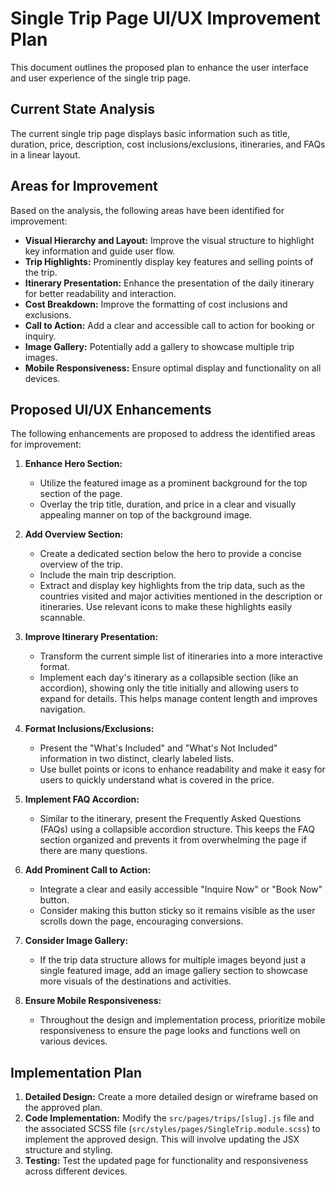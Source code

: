 # Single Trip Page UI/UX Improvement Plan

This document outlines the proposed plan to enhance the user interface and user experience of the single trip page.

## Current State Analysis

The current single trip page displays basic information such as title, duration, price, description, cost inclusions/exclusions, itineraries, and FAQs in a linear layout.

## Areas for Improvement

Based on the analysis, the following areas have been identified for improvement:

*   **Visual Hierarchy and Layout:** Improve the visual structure to highlight key information and guide user flow.
*   **Trip Highlights:** Prominently display key features and selling points of the trip.
*   **Itinerary Presentation:** Enhance the presentation of the daily itinerary for better readability and interaction.
*   **Cost Breakdown:** Improve the formatting of cost inclusions and exclusions.
*   **Call to Action:** Add a clear and accessible call to action for booking or inquiry.
*   **Image Gallery:** Potentially add a gallery to showcase multiple trip images.
*   **Mobile Responsiveness:** Ensure optimal display and functionality on all devices.

## Proposed UI/UX Enhancements

The following enhancements are proposed to address the identified areas for improvement:

1.  **Enhance Hero Section:**
    *   Utilize the featured image as a prominent background for the top section of the page.
    *   Overlay the trip title, duration, and price in a clear and visually appealing manner on top of the background image.

2.  **Add Overview Section:**
    *   Create a dedicated section below the hero to provide a concise overview of the trip.
    *   Include the main trip description.
    *   Extract and display key highlights from the trip data, such as the countries visited and major activities mentioned in the description or itineraries. Use relevant icons to make these highlights easily scannable.

3.  **Improve Itinerary Presentation:**
    *   Transform the current simple list of itineraries into a more interactive format.
    *   Implement each day's itinerary as a collapsible section (like an accordion), showing only the title initially and allowing users to expand for details. This helps manage content length and improves navigation.

4.  **Format Inclusions/Exclusions:**
    *   Present the "What's Included" and "What's Not Included" information in two distinct, clearly labeled lists.
    *   Use bullet points or icons to enhance readability and make it easy for users to quickly understand what is covered in the price.

5.  **Implement FAQ Accordion:**
    *   Similar to the itinerary, present the Frequently Asked Questions (FAQs) using a collapsible accordion structure. This keeps the FAQ section organized and prevents it from overwhelming the page if there are many questions.

6.  **Add Prominent Call to Action:**
    *   Integrate a clear and easily accessible "Inquire Now" or "Book Now" button.
    *   Consider making this button sticky so it remains visible as the user scrolls down the page, encouraging conversions.

7.  **Consider Image Gallery:**
    *   If the trip data structure allows for multiple images beyond just a single featured image, add an image gallery section to showcase more visuals of the destinations and activities.

8.  **Ensure Mobile Responsiveness:**
    *   Throughout the design and implementation process, prioritize mobile responsiveness to ensure the page looks and functions well on various devices.

## Implementation Plan

1.  **Detailed Design:** Create a more detailed design or wireframe based on the approved plan.
2.  **Code Implementation:** Modify the `src/pages/trips/[slug].js` file and the associated SCSS file (`src/styles/pages/SingleTrip.module.scss`) to implement the approved design. This will involve updating the JSX structure and styling.
3.  **Testing:** Test the updated page for functionality and responsiveness across different devices.